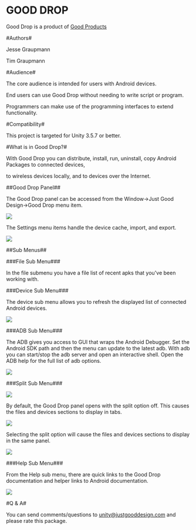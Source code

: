 GOOD DROP
===

Good Drop is a product of [Good Products](README.md)


#Authors#

Jesse Graupmann

Tim Graupmann


#Audience#

The core audience is intended for users with Android devices.

End users can use Good Drop without needing to write script or program.

Programmers can make use of the programming interfaces to extend functionality.


#Compatibility#

This project is targeted for Unity 3.5.7 or better.


#What is in Good Drop?#

With Good Drop you can distribute, install, run, uninstall, copy Android Packages to connected devices,

to wireless devices locally, and to devices over the Internet.

##Good Drop Panel##

The Good Drop panel can be accessed from the Window->Just Good Design->Good Drop menu item.

<img src="http://d3j5vwomefv46c.cloudfront.net/photos/large/788463715.png?1373238943"/>

The Settings menu items handle the device cache, import, and export.

<img src="http://d3j5vwomefv46c.cloudfront.net/photos/large/788466787.png?1373240063"/>

##Sub Menus##

###File Sub Menu###

In the file submenu you have a file list of recent apks that you've been working with.

###Device Sub Menu###

The device sub menu allows you to refresh the displayed list of connected Android devices.

<img src="http://d3j5vwomefv46c.cloudfront.net/photos/large/788468551.png?1373240732"/>

###ADB Sub Menu###

The ADB gives you access to GUI that wraps the Android Debugger. Set the Android SDK path and then the menu can update to the latest adb. With adb you can start/stop the adb server and open an interactive shell. Open the ADB help for the full list of adb options.

<img src="http://d3j5vwomefv46c.cloudfront.net/photos/large/788469064.png?1373240924"/>

###Split Sub Menu###

<img src="http://d3j5vwomefv46c.cloudfront.net/photos/large/788466259.png?1373239878"/>

By default, the Good Drop panel opens with the split option off. This causes the files and devices sections to display in tabs.

<img src="http://d3j5vwomefv46c.cloudfront.net/photos/large/788464225.png?1373239135"/>

Selecting the split option will cause the files and devices sections to display in the same panel.

<img src="http://d3j5vwomefv46c.cloudfront.net/photos/large/788464662.png?1373239303"/>

###Help Sub Menu###

From the Help sub menu, there are quick links to the Good Drop documentation and helper links to Android documentation.

<img src="http://d3j5vwomefv46c.cloudfront.net/photos/large/788469590.png?1373241136"/>

#Q & A#

You can send comments/questions to unity@justgooddesign.com and please rate this package.
